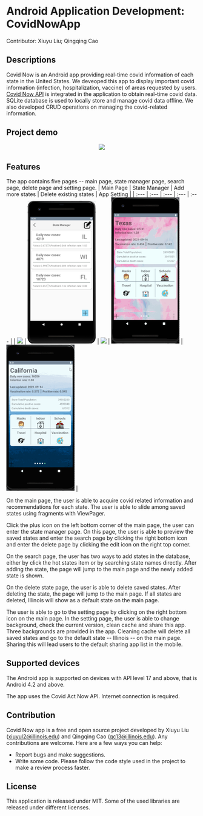 # Android Application Development: CovidNowApp
Contributor: Xiuyu Liu; Qingqing Cao
## Descriptions
Covid Now is an Android app providing real-time covid information of each state in the United States. We deveoped this app to display important covid information (infection, hospitalization, vaccine) of areas requested by users. [Covid Now API](https://covidactnow.org/data-api) is integrated in the application to obtain real-time covid data. SQLite database is used to locally store and manage covid data offline. We also developed CRUD operations on managing the covid-related information.

## Project demo
<p align="center">
  <img src = "readme/Animation.gif" width="250" />
</p>

## Features
The app contains five pages -- main page, state manager page, search page, delete page and setting page.
| Main Page | State Manager | Add more states | Delete existing states | App Setting |
| :---         |     :---       |  :---  |     :---  |   :---  |
| <img src = "readme/mainPage.gif" width="180" />   | <img src = "readme/state_manage.png" width="180" /> | <img src = "readme/AddState.gif" width="180" />    | <img src = "readme/DeleteState.gif" width="180" />   | <img src = "readme/setting.gif" width="180" />   |



On the main page, the user is able to acquire covid related information and recommendations for each state. The user is able to slide among saved states using fragments with ViewPager.

Click the plus icon on the left bottom corner of the main page, the user can enter the state manager page. On this page, the user is able to preview the saved states and enter the search page by clicking the right bottom icon and enter the delete page by clicking the edit icon on the right top corner.


On the search page, the user has two ways to add states in the database, either by click the hot states item or by searching state names directly. After adding the state, the page will jump to the main page and the newly added state is shown.


On the delete state page, the user is able to delete saved states. After deleting the state, the page will jump to the main page. If all states are deleted, Illinois will show as a default state on the main page.


The user is able to go to the setting page by clicking on the right bottom icon on the main page. In the setting page, the user is able to change background, check the current version, clean cache and share this app. Three backgrounds are provided in the app. Cleaning cache will delete all saved states and go to the default state -- Illinois -- on the main page. Sharing this will lead users to the default sharing app list in the mobile.

## Supported devices
The Android app is supported on devices with API level 17 and above, that is Android 4.2 and above.

The app uses the Covid Act Now API. Internet connection is required.

## Contribution
Covid Now app is a free and open source project developed by Xiuyu Liu (xiuyul2@illinois.edu) and Qingqing Cao (qc13@illinois.edu). Any contributions are welcome. Here are a few ways you can help:
* Report bugs and make suggestions.
* Write some code. Please follow the code style used in the project to make a review process faster.
 

## License
This application is released under MIT. Some of the used libraries are released under different licenses.
 
 

